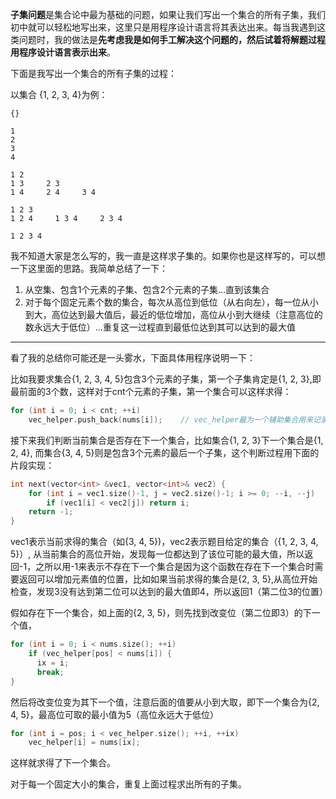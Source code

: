 **子集问题**是集合论中最为基础的问题，如果让我们写出一个集合的所有子集，我们初中就可以轻松地写出来，这里只是用程序设计语言将其表达出来。每当我遇到这类问题时，我的做法是**先考虑我是如何手工解决这个问题的，然后试着将解题过程用程序设计语言表示出来**。   
   
下面是我写出一个集合的所有子集的过程：
   
以集合 {1, 2, 3, 4}为例：  
   
    {}   
    
    1   
    2   
    3   
    4    
    
    1 2     
    1 3     2 3
    1 4     2 4     3 4    
    
    1 2 3     
    1 2 4     1 3 4     2 3 4    
    
    1 2 3 4    
我不知道大家是怎么写的，我一直是这样求子集的。如果你也是这样写的，可以想一下这里面的思路。我简单总结了一下：  
   
1. 从空集、包含1个元素的子集、包含2个元素的子集...直到该集合
2. 对于每个固定元素个数的集合，每次从高位到低位（从右向左），每一位从小到大，高位达到最大值后，最近的低位增加，高位从小到大继续（注意高位的数永远大于低位）...重复这一过程直到最低位达到其可以达到的最大值   
   
***
看了我的总结你可能还是一头雾水，下面具体用程序说明一下：   
   
比如我要求集合{1, 2, 3, 4, 5}包含3个元素的子集，第一个子集肯定是{1, 2, 3},即最前面的3个数，这样对于cnt个元素的子集，第一个集合可以这样求得：   
```cpp
for (int i = 0; i < cnt; ++i)
    vec_helper.push_back(nums[i]);    // vec_helper最为一个辅助集合用来记录每次求得的集合
```
接下来我们判断当前集合是否存在下一个集合，比如集合{1, 2, 3}下一个集合是{1, 2, 4}, 而集合{3, 4, 5}则是包含3个元素的最后一个子集，这个判断过程用下面的片段实现：   
```cpp
int next(vector<int> &vec1, vector<int>& vec2) {
    for (int i = vec1.size()-1, j = vec2.size()-1; i >= 0; --i, --j)
        if (vec1[i] < vec2[j]) return i;
    return -1;
}
```
vec1表示当前求得的集合（如{3, 4, 5})，vec2表示题目给定的集合（{1, 2, 3, 4, 5}）, 从当前集合的高位开始，发现每一位都达到了该位可能的最大值，所以返回-1，之所以用-1来表示不存在下一个集合是因为这个函数在存在下一个集合时需要返回可以增加元素值的位置，比如如果当前求得的集合是{2, 3, 5},从高位开始检查，发现3没有达到第二位可以达到的最大值即4，所以返回1（第二位3的位置）   
   
假如存在下一个集合，如上面的{2, 3, 5}，则先找到改变位（第二位即3）的下一个值，
```cpp
for (int i = 0; i < nums.size(); ++i)
    if (vec_helper[pos] < nums[i]) {
      ix = i;
      break;
}
```
然后将改变位变为其下一个值，注意后面的值要从小到大取，即下一个集合为{2, 4, 5}，最高位可取的最小值为5（高位永远大于低位）
```cpp
for (int i = pos; i < vec_helper.size(); ++i, ++ix)
    vec_helper[i] = nums[ix];
```
这样就求得了下一个集合。
    
对于每一个固定大小的集合，重复上面过程求出所有的子集。
